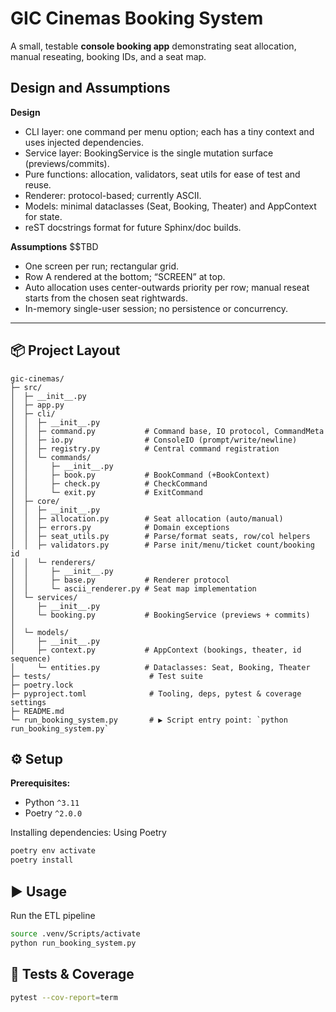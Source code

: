 # GIC Cinemas Booking System

A small, testable **console booking app** demonstrating seat allocation, manual reseating, booking IDs, and a seat map.



## Design and Assumptions

**Design**


* CLI layer: one command per menu option; each has a tiny context and uses injected dependencies.
* Service layer: BookingService is the single mutation surface (previews/commits).
* Pure functions: allocation, validators, seat utils for ease of test and reuse.
* Renderer: protocol-based; currently ASCII.
* Models: minimal dataclasses (Seat, Booking, Theater) and AppContext for state.
* reST docstrings format for future Sphinx/doc builds.

**Assumptions** $$TBD

* One screen per run; rectangular grid.
* Row A rendered at the bottom; “SCREEN” at top.
* Auto allocation uses center-outwards priority per row; manual reseat starts from the chosen seat rightwards.
* In-memory single-user session; no persistence or concurrency.


---

## 📦 Project Layout

```
gic-cinemas/
├─ src/
│  ├─ __init__.py
│  ├─ app.py
│  ├─ cli/
│  │  ├─ __init__.py
│  │  ├─ command.py           # Command base, IO protocol, CommandMeta
│  │  ├─ io.py                # ConsoleIO (prompt/write/newline)
│  │  ├─ registry.py          # Central command registration
│  │  └─ commands/
│  │     ├─ __init__.py
│  │     ├─ book.py           # BookCommand (+BookContext)
│  │     ├─ check.py          # CheckCommand
│  │     └─ exit.py           # ExitCommand
│  ├─ core/
│  │  ├─ __init__.py
│  │  ├─ allocation.py        # Seat allocation (auto/manual)
│  │  ├─ errors.py            # Domain exceptions
│  │  ├─ seat_utils.py        # Parse/format seats, row/col helpers
│  │  ├─ validators.py        # Parse init/menu/ticket count/booking id
│  │  └─ renderers/
│  │     ├─ __init__.py
│  │     ├─ base.py           # Renderer protocol
│  │     └─ ascii_renderer.py # Seat map implementation
│  └─ services/
│     ├─ __init__.py
│     └─ booking.py           # BookingService (previews + commits)
│
│  └─ models/
│     ├─ __init__.py
│     ├─ context.py           # AppContext (bookings, theater, id sequence)
│     └─ entities.py          # Dataclasses: Seat, Booking, Theater
├─ tests/                      # Test suite
├─ poetry.lock
├─ pyproject.toml              # Tooling, deps, pytest & coverage settings
├─ README.md
└─ run_booking_system.py       # ▶️ Script entry point: `python run_booking_system.py`

```




## ⚙️ Setup

**Prerequisites:**  
- Python `^3.11`  
- Poetry `^2.0.0`


Installing dependencies:
Using Poetry

```bash
poetry env activate
poetry install
```


## ▶️ Usage

Run the ETL pipeline
```bash
source .venv/Scripts/activate
python run_booking_system.py
```

## 🧪 Tests & Coverage
```bash
pytest --cov-report=term
```

